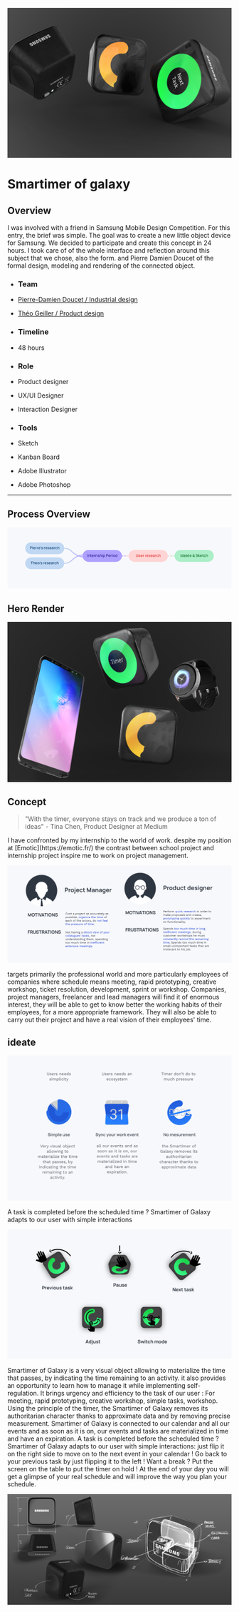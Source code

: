 ![Hero render for our Smartimer project](../../assets/smartimer/cover.png)
# Smartimer of galaxy
## Overview
<p class="marge">I was involved with a friend in Samsung Mobile Design Competition. For this entry, the brief was simple. The goal was to create a new little object device for Samsung. We decided to participate and create this concept in 24 hours. I took care of of the whole interface and reflection around this subject that we chose, also the form. and Pierre Damien Doucet of the formal design, modeling and rendering of the connected object.</p>


- ### Team 
- [Pierre-Damien Doucet / Industrial design](https://pierredoucet.com/)
- [Théo Geiller / Product design]()

- ### Timeline
- 48 hours

- ### Role
- Product designer
- UX/UI Designer
- Interaction Designer
 
- ### Tools
- Sketch
- Kanban Board
- Adobe Illustrator
- Adobe Photoshop
 ---
## Process Overview 
![flowchart of our process](../../assets/smartimer/overviewprocess.png)

## Hero Render
![Hero render for our Smartimer project](../../assets/smartimer/I.png)



## Concept

> "With the timer, everyone stays on track and we produce a ton of ideas"     -      Tina Chen, Product Designer at Medium

<p class="marge">I have confronted by my internship to the world of work. despite my position at [Emotic](https://emotic.fr/) 
the contrast between school project and internship project inspire me to work on project management. </p>

![Persona for our Smartimer project](../../assets/smartimer/persona.png)


<p class="marge">targets primarily the professional world and more particularly employees of companies where schedule means meeting,
rapid prototyping, creative workshop, ticket resolution, development, sprint or workshop. Companies, project managers, 
freelancer and lead managers will find it of enormous interest, they will be able to get to know better the working habits of 
their employees, for a more appropriate framework. They will also be able to carry out their project and have a real vision of 
their employees' time.</p>

## ideate

![Hero render for our Smartimer project](../../assets/smartimer/features.png)

<p class="marge">A task is completed before the scheduled time ? Smartimer of Galaxy adapts to our user with simple interactions</p>

![Hero render for our Smartimer project](../../assets/smartimer/gestures.png)
<p class="marge">Smartimer of Galaxy is a very visual object allowing to materialize the time that passes, by indicating the time remaining to an activity. 
it also provides an opportunity to learn how to manage it while implementing self-regulation. It brings urgency and efficiency to the task of our user : For meeting, rapid prototyping, creative workshop, simple tasks, workshop. Using the principle of the timer, the Smartimer of Galaxy removes its authoritarian character thanks to approximate data and by removing precise measurement. Smartimer of Galaxy is connected to our calendar and all our events and as soon as it is on, our events and tasks are materialized in time and have an expiration.
A task is completed before the scheduled time ? Smartimer of Galaxy adapts to our user with simple interactions: just flip it on the right side to move on to the next event in your calendar ! Go back to your previous task by just flipping it to the left ! Want a break ? Put the screen on the table to put the timer on hold ! At the end of your day you will get a glimpse of your real schedule and will improve the way you plan your schedule.</p>

![Hero render for our Smartimer project](../../assets/smartimer/technical.png)
